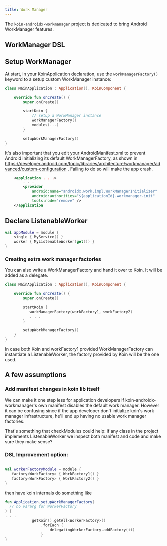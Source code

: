 ```yaml
---
title: Work Manager
---
```


The `koin-androidx-workmanager` project is dedicated to bring Android WorkManager features.

## WorkManager DSL

## Setup WorkManager

At start, in your KoinApplication declaration, use the `workManagerFactory()` keyword to a setup custom WorkManager instance:

```kotlin
class MainApplication : Application(), KoinComponent {

    override fun onCreate() {
        super.onCreate()

        startKoin {
            // setup a WorkManager instance
            workManagerFactory()
            modules(...)
        }

        setupWorkManagerFactory()
}
```

It's also important that you edit your AndroidManifest.xml to prevent
Android initializing its default WorkManagerFactory, as shown in https://developer.android.com/topic/libraries/architecture/workmanager/advanced/custom-configuration
. Failing to do so will make the app crash.


```xml
    <application . . .>
        . . .
        <provider
            android:name="androidx.work.impl.WorkManagerInitializer"
            android:authorities="${applicationId}.workmanager-init"
            tools:node="remove" />
    </application
```

## Declare ListenableWorker

```kotlin
val appModule = module {
    single { MyService() }
    worker { MyListenableWorker(get()) }
}
```



### Creating extra work manager factories

You can also write a WorkManagerFactory and hand it over to Koin. It will be added as a delegate.

```kotlin
class MainApplication : Application(), KoinComponent {

    override fun onCreate() {
        super.onCreate()

        startKoin {
           workManagerFactory(workFactory1, workFactory2)
           . . .
        }

        setupWorkManagerFactory()
    }
}

```

In case both Koin and workFactory1 provided WorkManagerFactory can instantiate a ListenableWorker, the factory provided by Koin will be the one used.

## A few assumptions

### Add manifest changes in koin lib itself
We can make it one step less for application developers if koin-androidx-workmanager's own manifest disables the default work manager. However it can be confusing since if the app developer don't initialize koin's work manager infrastructure, he'll end up having no usable work manager factories.


That's something that checkModules could help: if any class in the project implements ListenableWorker we inspect both manifest and code and make sure they make sense?

### DSL Improvement option:
```kotlin

val workerFactoryModule = module {
   factory<WorkFactory> { WorkFactory1() }
   factory<WorkFactory> { WorkFactory2() }
}
```

then have koin internals do something like

```kotlin
fun Application.setupWorkManagerFactory(
  // no vararg for WorkerFactory
) {
. . .
            getKoin().getAll<WorkerFactory>()
                .forEach {
                    delegatingWorkerFactory.addFactory(it)
                }
}
```